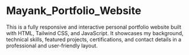 # Mayank_Portfolio_Website
This is a fully responsive and interactive personal portfolio website built with HTML, Tailwind CSS, and JavaScript. It showcases my background, technical skills, featured projects, certifications, and contact details in a professional and user-friendly layout.
